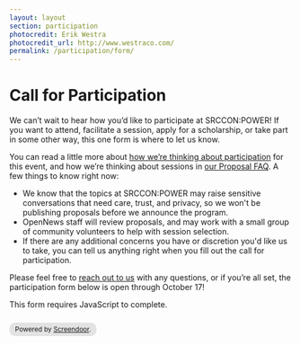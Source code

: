 ```yaml
---
layout: layout
section: participation
photocredit: Erik Westra
photocredit_url: http://www.westraco.com/
permalink: /participation/form/
---
```


# Call for Participation

We can&rsquo;t wait to hear how you&rsquo;d like to participate at SRCCON:POWER! If you want to attend, facilitate a session, apply for a scholarship, or take part in some other way, this one form is where to let us know.

You can read a little more about [how we&rsquo;re thinking about participation](/participation) for this event, and how we&rsquo;re thinking about sessions in [our Proposal FAQ](/sessions/proposal-faq). A few things to know right now:

* We know that the topics at SRCCON:POWER may raise sensitive conversations that need care, trust, and privacy, so we won't be publishing proposals before we announce the program.
* OpenNews staff will review proposals, and may work with a small group of community volunteers to help with session selection.
* If there are any additional concerns you have or discretion you'd like us to take, you can tell us anything right when you fill out the call for participation.

Please feel free to [reach out to us](mailto:srccon@opennews.org) with any questions, or if you&rsquo;re all set, the participation form below is open through October 17!

<script>window.jQuery || document.write('<script src="//code.jquery.com/jquery-2.2.3.min.js"><\/script>')</script><link href="//d3q1ytufopwvkq.cloudfront.net/1/formrenderer.css" rel="stylesheet" /><script src="//d3q1ytufopwvkq.cloudfront.net/1/formrenderer.js"></script>
<form data-formrenderer>This form requires JavaScript to complete.</form>
<small style='display:inline-block;margin-top:10px;background:rgba(0,0,0,0.1);padding:5px 10px;border-radius:10px;'>Powered by <a href='https://www.dobt.co/screendoor/'>Screendoor</a>.</small>
<script>new FormRenderer({"project_id":"W8gx3gRHwbIpDUpL", "afterSubmit": "/participation/thanks"});</script>